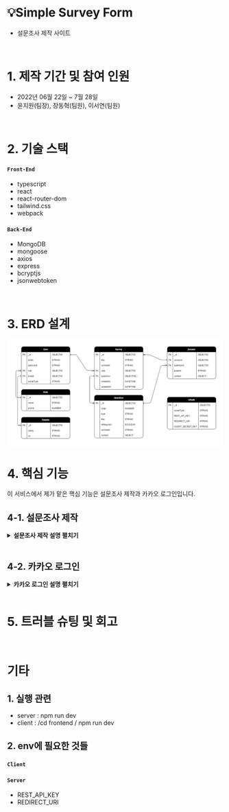 # 💡Simple Survey Form

- 설문조사 제작 사이트

</br>

# 1. 제작 기간 및 참여 인원

- 2022년 06월 22일 ~ 7월 28일
- 윤지원(팀장), 장동혁(팀원), 이서연(팀원)

</br>

# 2. 기술 스택

#### `Front-End`

- typescript
- react
- react-router-dom
- tailwind.css
- webpack

#### `Back-End`

- MongoDB
- mongoose
- axios
- express
- bcryptjs
- jsonwebtoken

</br>

# 3. ERD 설계

![ERD설계](https://github.com/99-Yoon/Simple-Survey-Form/blob/a5ddeec25c698c29fd68724538d977b385e926e2/docs/ERD.PNG)

# 4. 핵심 기능

이 서비스에서 제가 맡은 핵심 기능은 설문조사 제작과 카카오 로그인입니다.

## 4-1. 설문조사 제작

<details>
<summary><b>설문조사 제작 설명 펼치기</b></summary>
<div markdown="1">

### (1)

**1.ㅇㄴㄹㅇㄻ**

</div>
</details>

<br/>

## 4-2. 카카오 로그인

<details>
<summary><b>카카오 로그인 설명 펼치기</b></summary>
<div markdown="1">

### RESTful API란?

Representational State Transfer(REST)는 기본적으로 네트워크에서 통신을 관리하기 위한 지침으로 만들어진 소프트웨어 아키텍쳐이다.  REST 아키텍처 스타일을 따르는 API를 REST API라고 하며, REST 아키텍처를 구현하는 웹 서비스를 RESTful 웹 서비스라고 한다.

API 개발자는 서버 애플리케이션 API 문서에서 클라이언트가 REST API를 어떻게 사용해야 하는지 설명하고, 클라이언트는 리소스가 필요할 때 API를 사용하여 서버에 접속한다. 대략적인 순서는 다음과 같다.

1.  클라이언트가 서버에 요청한다. API 문서에 따라 서버가 이해할 수 있는 방식으로 요청 형식을 지정한다.
2.  서버가 클라이언트를 인증(auth)하고 해당 요청을 수행할 수 있는 권한이 클라이언트에 있는지 확인한다.
3.  서버가 요청을 수신하고 내부적으로 처리한다.
4.  서버가 클라이언트에 응답을 반환한다. 응답에는 요청 성공 여부와 클라이언트가 요청한 모든 정보가 포함된다.

</br>

**요청에 포함되는 주요 요소**

- URL(Uniform Resource Locator)
- HTTP 메소드 : GET, POST, PUT, DELETE
- HTTP 헤더 : 클라이언트와 서버간에 교환되는 메타데이터, 파라미터

**응답에 포함되는 주요 요소**

- 상태코드 : 200, 201, 400, 404
- XML 또는 JSON 방식의 본문
- 헤더 : 서버, 인코딩, 날짜 등

### 카카오 로그인 과정

사전 작업은 다음과 같다. 자세한 내용은 **[카카오 로그인 > 설정하기](https://developers.kakao.com/docs/latest/ko/kakaologin/prerequisite)** 참고

- **플랫폼 등록** : 내 애플리케이션에 등록
- **카카오 로그인 활성화** : 내 애플리케이션 > 제품 설정 > 카카오 로그인 활성화
- **Redirect URI 등록** : 내 애플리케이션 > 카카오 로그인 > Redirect URI 등록
- **필요한 동의항목 설정** : 내 애플리케이션 > 카카오 로그인 > 동의항목 > 개인정보

### 첫 번째 로그인

**1\. 카카오 계정 로그인**

<img src="https://img1.daumcdn.net/thumb/R1280x0/?scode=mtistory2&fname=https%3A%2F%2Fblog.kakaocdn.net%2Fdn%2FdBYeVb%2FbtsAvY8EAmV%2Fi6gY2kEOKwk28dTs3PfZwK%2Fimg.png" alt="로그인화면" height="300px">
<img src="https://img1.daumcdn.net/thumb/R1280x0/?scode=mtistory2&fname=https%3A%2F%2Fblog.kakaocdn.net%2Fdn%2FRjoZK%2FbtsAF4FpNDj%2FRFdGlaKZRaBdrqyBz49JPk%2Fimg.png" alt="카카오로그인화면" height="300px">

```ts
//카카오 로그인 버튼 클릭 시
window.location.href = `https://kauth.kakao.com/oauth/authorize?client_id=${data.REST_API_KEY}&redirect_uri=${data.REDIRECT_URI}&response_type=code`;
```

- 위 코드를 실행 시 제일 먼저 카카오 측에서는 kakao.com **쿠키 존재 여부를 확인**한다.
- 첫 로그인일 경우 쿠키가 존재하지 않으므로 account.kakao.com/login에 접속해 **로그인** 한다.
- 로그인을 하면 kakao.com에 종속적으로 **쿠키를 생성**한다.

**2\. 동의화면 및 인가코드 받기**

<img src="https://img1.daumcdn.net/thumb/R1280x0/?scode=mtistory2&fname=https%3A%2F%2Fblog.kakaocdn.net%2Fdn%2FLEDPZ%2FbtsAzDbvir6%2F4Nbf6gurG1zKKyDK23P6KK%2Fimg.png" alt="동의화면" height="200px">
<img src="https://img1.daumcdn.net/thumb/R1280x0/?scode=mtistory2&fname=https%3A%2F%2Fblog.kakaocdn.net%2Fdn%2Fb6Qch2%2FbtsAxhfQB0S%2FXtKrZKR5HGmylk1GiP7ZF1%2Fimg.png" alt="인가코드화면" height="200px">

- 로그인을 하면 아까 요청했던 주소로 돌아가 **동의화면이 출력**된다.
- 동의하고 계속하기 클릭 시, **redirect_uri**로 요청에 대한 응답이 전달된다.
- 응답은 **쿼리 파라미터**로 **인가코드(code)**, state, error, error_description이 있다.
- redirect_uri에 해당하는 컴포넌트에서 다음과 같이 **인가코드를 받아 저장**해준다.

```ts
const [code, setCode] = useState("");

useEffect(() => {
  setCode(new URL(window.location.href).searchParams.get("code") as string); //인가코드
}, []);
```

**3\. 토큰 받기**

```ts
const params = new URLSearchParams({
  grant_type: "authorization_code",
  client_id: socialKeys.REST_API_KEY,
  redirect_uri: socialKeys.REDIRECT_URI,
  code: code,
  client_secret: socialKeys.CLIENT_SECRET_KEY,
});

const kakaoResponse = await axios.post(
  "https://kauth.kakao.com/oauth/token",
  params
);
```

- 인가코드 등을 위와 같이 POST로 요청한다.
- 응답으로 token_type, access_token, **id_token**, expires_in, refresh_token, refresh_token_expires_in  등이 온다.
- **id_token을** **디코딩**하여 **email, sub(고유 회원번호)를 추출해 DB에 저장**한다.
- **토큰을 쿠키에 저장**하고 사용자를 반환하면 로그인이 완료된다.

### 두 번째 로그인

이미 한 번 카카오 로그인을 진행했고 동의항목에 동의 한 경우에는,

카카오에서 쿠키를 확인하고 바로 인가코드를 보내준다. 이후 과정은 위와 동일하다.

</div>
</details>

<br/>

# 5. 트러블 슈팅 및 회고

<br/>

# 기타

## 1. 실행 관련

- server : npm run dev
- client : /cd frontend / npm run dev

## 2. env에 필요한 것들

#### `Client`

#### `Server`

- REST_API_KEY
- REDIRECT_URI
